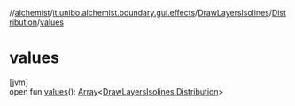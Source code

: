 //[alchemist](../../../../index.md)/[it.unibo.alchemist.boundary.gui.effects](../../index.md)/[DrawLayersIsolines](../index.md)/[Distribution](index.md)/[values](values.md)

# values

[jvm]\
open fun [values](values.md)(): [Array](https://kotlinlang.org/api/latest/jvm/stdlib/kotlin/-array/index.html)<[DrawLayersIsolines.Distribution](index.md)>
